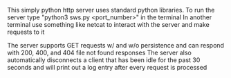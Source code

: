 This simply python http server uses standard python libraries. 
To run the server type "python3 sws.py <ip-address> <port_number>" in the terminal
In another terminal use something like netcat to interact with the server and make requests to it

The server supports GET requests w/ and w/o persistence and can respond with 200, 400, and 404 file not found responses
The server also automatically disconnects a client that has been idle for the past 30 seconds and will print out a log entry after every request is processed
